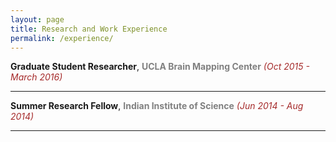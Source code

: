 ```yaml
---
layout: page
title: Research and Work Experience
permalink: /experience/
---
```


**Graduate Student Researcher**, **<span style="color:grey">UCLA Brain Mapping Center</span>**   *<span style="color:brown">(Oct 2015 - March 2016)</span>*

---

**Summer Research Fellow**, **<span style="color:grey">Indian Institute of Science</span>**   *<span style="color:brown">(Jun 2014 - Aug 2014)</span>*

---
